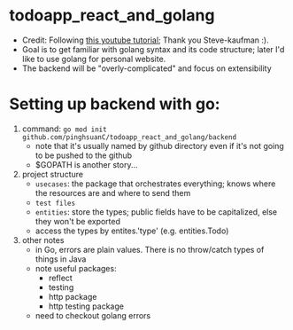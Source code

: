 # todoapp_react_and_golang

- Credit: Following [this youtube tutorial](https://www.youtube.com/channel/UC_XQE5LEqCdgC-_gdlqsqfQ); Thank you Steve-kaufman :).
- Goal is to get familiar with golang syntax and its code structure; later I'd like to use golang for personal website.
- The backend will be "overly-complicated" and focus on extensibility

# Setting up backend with go:

1. command: `go mod init github.com/pinghsuanC/todoapp_react_and_golang/backend`
   - note that it's usually named by github directory even if it's not going to be pushed to the github
   - $GOPATH is another story...
2. project structure
   - `usecases`: the package that orchestrates everything; knows where the resources are and where to send them
   - `test files`
   - `entities`: store the types; public fields have to be capitalized, else they won't be exported
   - access the types by entites.'type' (e.g. entities.Todo)
3. other notes
   - in Go, errors are plain values. There is no throw/catch types of things in Java
   - note useful packages:
     - reflect
     - testing
     - http package
     - http testing package
   - need to checkout golang errors
